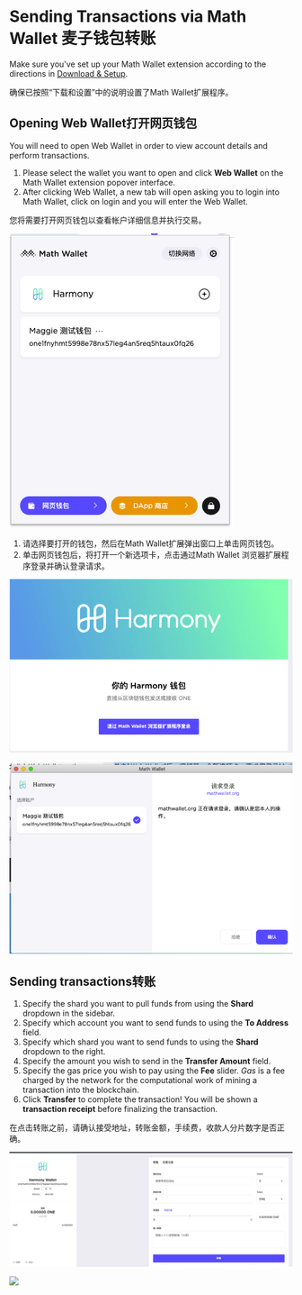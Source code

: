 # Sending Transactions via Math Wallet 麦子钱包转账

Make sure you've set up your Math Wallet extension according to the directions in [Download & Setup](https://docs.harmony.one/home/wallet-guides/mathwallet/download-and-setup).

确保已按照“下载和设置”中的说明设置了Math Wallet扩展程序。

## Opening Web Wallet打开网页钱包

You will need to open Web Wallet in order to view account details and perform transactions.

1. Please select the wallet you want to open and click **Web Wallet** on the Math Wallet extension popover interface.
2. After clicking Web Wallet, a new tab will open asking you to login into Math Wallet, click on login and you will enter the Web Wallet.

您将需要打开网页钱包以查看帐户详细信息并执行交易。 

![](../../.gitbook/assets/image%20%2823%29.png)

1. 请选择要打开的钱包，然后在Math Wallet扩展弹出窗口上单击网页钱包。 
2. 单击网页钱包后，将打开一个新选项卡，点击通过Math Wallet 浏览器扩展程序登录并确认登录请求。

![](../../.gitbook/assets/image%20%2810%29.png)

![](../../.gitbook/assets/image%20%2820%29.png)

## Sending transactions转账

1. Specify the shard you want to pull funds from using the **Shard** dropdown in the sidebar.
2. Specify which account you want to send funds to using the **To Address** field.
3. Specify which shard you want to send funds to using the **Shard** dropdown to the right.
4. Specify the amount you wish to send in the **Transfer Amount** field.
5. Specify the gas price you wish to pay using the **Fee** slider. _Gas_ is a fee charged by the network for the computational work of mining a transaction into the blockchain.
6. Click **Transfer** to complete the transaction! You will be shown a **transaction receipt** before finalizing the transaction.

在点击转账之前，请确认接受地址，转账金额，手续费，收款人分片数字是否正确。

![](../../.gitbook/assets/image%20%2813%29.png)

![](../../.gitbook/assets/assets-lleolyqeg_gkuo5rehq-lybzqswxmaxzckbefto-lyc0-a584r4odsvs_9b-image.png)

## 


